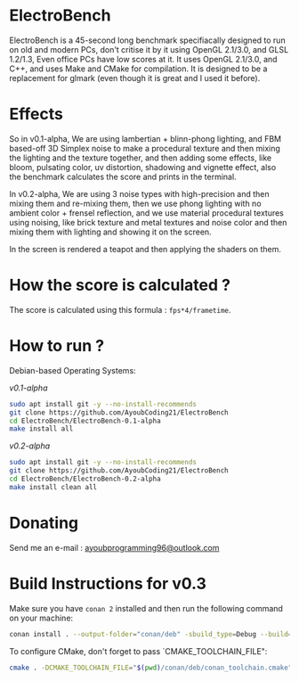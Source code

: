 # ElectroBench
ElectroBench is a 45-second long benchmark specifiacally designed to run on old and modern PCs, don't critise it by it using OpenGL 2.1/3.0, and GLSL 1.2/1.3, Even office PCs have low scores at it.
It uses OpenGL 2.1/3.0, and C++, and uses Make and CMake for compilation. It is designed to be a replacement for glmark (even though it is great and I used it before).

# Effects
So in v0.1-alpha, We are using lambertian + blinn-phong lighting, and FBM based-off 3D Simplex noise to make a procedural texture and then mixing the lighting and the texture together, and then adding some effects, like bloom, pulsating color, uv distortion, shadowing and vignette effect, also the benchmark calculates the score and prints in the terminal.

In v0.2-alpha, We are using 3 noise types with high-precision and then mixing them and re-mixing them, then we use phong lighting with no ambient color + frensel reflection, and we use material procedural textures using noising, like brick texture and metal textures and noise color and then mixing them with lighting and showing it on the screen.

In the screen is rendered a teapot and then applying the shaders on them.

# How the score is calculated ?
The score is calculated using this formula : ```fps*4/frametime```.

# How to run ?

Debian-based Operating Systems:

*v0.1-alpha*

```bash
sudo apt install git -y --no-install-recommends
git clone https://github.com/AyoubCoding21/ElectroBench
cd ElectroBench/ElectroBench-0.1-alpha
make install all
```

*v0.2-alpha*
```bash
sudo apt install git -y --no-install-recommends
git clone https://github.com/AyoubCoding21/ElectroBench
cd ElectroBench/ElectroBench-0.2-alpha
make install clean all
```

# Donating

Send me an e-mail : ayoubprogramming96@outlook.com

# Build Instructions for v0.3

Make sure you have `conan 2` installed and then run the following
command on your machine:

```sh
conan install . --output-folder="conan/deb" -sbuild_type=Debug --build=missing
```

To configure CMake, don't forget to pass `CMAKE\_TOOLCHAIN\_FILE":

```sh
cmake . -DCMAKE_TOOLCHAIN_FILE="$(pwd)/conan/deb/conan_toolchain.cmake"
```

